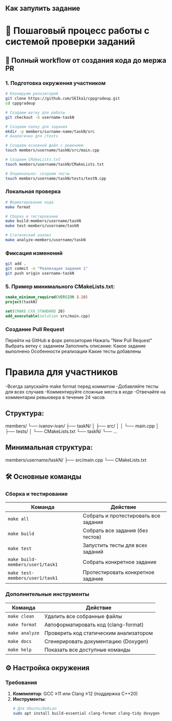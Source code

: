## Как запулить задание

# 🚀 Пошаговый процесс работы с системой проверки заданий

## 🔄 Полный workflow от создания кода до мержа PR

### 1. Подготовка окружения участником
```bash
# Клонируем репозиторий
git clone https://github.com/SEIka1/cppgradeup.git
cd cppgradeup

# Создаем ветку для работы
git checkout -b username-taskN

# Создаем папку для задания
mkdir -p members/surname-name/taskN/src
# Аналогично для /tests

# Создаем основной файл с решением
touch members/username/taskN/src/main.cpp

# Создаем CMakeLists.txt
touch members/username/taskN/CMakeLists.txt

# Опционально: создаем тесты
touch members/username/taskN/tests/testN.cpp
```

### Локальная проверка
```bash
# Форматирование кода
make format

# Сборка и тестирование
make build-members/username/taskN
make test-members/username/taskN

# Статический анализ
make analyze-members/username/taskN
```

### Фиксация изменений
```bash
git add .
git commit -m "Реализация задания 1"
git push origin username-taskN
```

### 5. Пример минимального CMakeLists.txt:
```cmake
cmake_minimum_required(VERSION 3.10)
project(taskN)

set(CMAKE_CXX_STANDARD 20)
add_executable(solution src/main.cpp)
```

### Создание Pull Request

Перейти на GitHub в форк репозитория
Нажать "New Pull Request"
Выбрать ветку с заданием
Заполнить описание:
   Какое задание выполнено
   Особенности реализации
   Какие тесты добавлены


# Правила для участников

-Всегда запускайте make format перед коммитом
-Добавляйте тесты для всех случаев
-Комментируйте сложные места в коде
-Отвечайте на комментарии ревьювера в течение 24 часов

## Структура:
members/
└── ivanov-ivan/
    ├── taskN/
    │   ├── src/
    │   │   └── main.cpp
    │   ├── tests/
    │   └── CMakeLists.txt
    └── taskN/
        └── ...

## Минимальная структура:
members/username/taskN/
├── src/main.cpp
└── CMakeLists.txt

## 🛠 Основные команды

### Сборка и тестирование
| Команда | Действие |
|---------|----------|
| `make all` | Собрать и протестировать все задания |
| `make build` | Собрать все задания (без тестов) |
| `make test` | Запустить тесты для всех заданий |
| `make build-members/user1/task1` | Собрать конкретное задание |
| `make test-members/user1/task1` | Протестировать конкретное задание |

### Дополнительные инструменты
| Команда | Действие |
|---------|----------|
| `make clean` | Удалить все собранные файлы |
| `make format` | Автоформатировать код (clang-format) |
| `make analyze` | Проверить код статическим анализатором |
| `make docs` | Сгенерировать документацию (Doxygen) |
| `make help` | Показать все доступные команды |

## ⚙️ Настройка окружения

### Требования
1. **Компилятор**: GCC ≥11 или Clang ≥12 (поддержка C++20)
2. **Инструменты**:
   ```bash
   # Для Ubuntu/Debian
   sudo apt install build-essential clang-format clang-tidy doxygen
